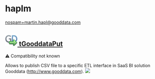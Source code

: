 # haplm
  <nospam+martin.hapl@gooddata.com>

## <a href='./components/tGooddataPut/readme.md'><img src='./components/tGooddataPut/logo.jpg' width='40' height='40'> tGooddataPut</a>
 :warning: Compatibility not known

Allows to publish CSV file to a specific ETL interface in SaaS BI solution Gooddata (http://www.gooddata.com).
<img src='./components/tGooddataPut/sample.jpg'>
